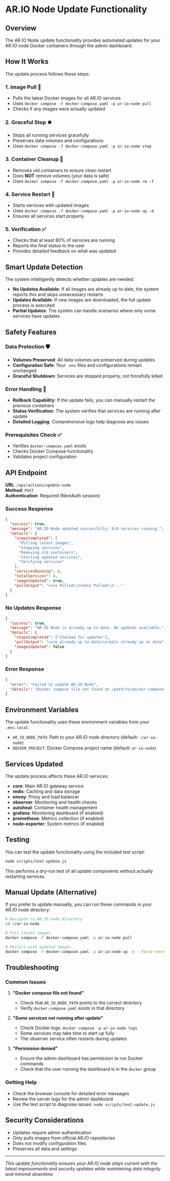# AR.IO Node Update Functionality

## Overview

The AR.IO Node update functionality provides automated updates for your AR.IO node Docker containers through the admin dashboard.

## How It Works

The update process follows these steps:

### 1. **Image Pull** 🔄
- Pulls the latest Docker images for all AR.IO services
- Uses `docker compose -f docker-compose.yaml -p ar-io-node pull`
- Checks if any images were actually updated

### 2. **Graceful Stop** ⏹️
- Stops all running services gracefully
- Preserves data volumes and configurations
- Uses `docker compose -f docker-compose.yaml -p ar-io-node stop`

### 3. **Container Cleanup** 🧹
- Removes old containers to ensure clean restart
- Does **NOT** remove volumes (your data is safe)
- Uses `docker compose -f docker-compose.yaml -p ar-io-node rm -f`

### 4. **Service Restart** 🚀
- Starts services with updated images
- Uses `docker compose -f docker-compose.yaml -p ar-io-node up -d`
- Ensures all services start properly

### 5. **Verification** ✅
- Checks that at least 80% of services are running
- Reports the final status to the user
- Provides detailed feedback on what was updated

## Smart Update Detection

The system intelligently detects whether updates are needed:

- **No Updates Available**: If all images are already up to date, the system reports this and skips unnecessary restarts
- **Updates Available**: If new images are downloaded, the full update process is executed
- **Partial Updates**: The system can handle scenarios where only some services have updates

## Safety Features

### Data Protection 🛡️
- **Volumes Preserved**: All data volumes are preserved during updates
- **Configuration Safe**: Your `.env` files and configurations remain unchanged
- **Graceful Shutdown**: Services are stopped properly, not forcefully killed

### Error Handling 🚨
- **Rollback Capability**: If the update fails, you can manually restart the previous containers
- **Status Verification**: The system verifies that services are running after update
- **Detailed Logging**: Comprehensive logs help diagnose any issues

### Prerequisites Check ✅
- Verifies `docker-compose.yaml` exists
- Checks Docker Compose functionality
- Validates project configuration

## API Endpoint

**URL**: `/api/actions/update-node`  
**Method**: `POST`  
**Authentication**: Required (NextAuth session)

### Success Response
```json
{
  "success": true,
  "message": "AR.IO Node updated successfully! 8/8 services running.",
  "details": {
    "stepsCompleted": [
      "Pulling latest images",
      "Stopping services", 
      "Removing old containers",
      "Starting updated services",
      "Verifying services"
    ],
    "servicesRunning": 8,
    "totalServices": 8,
    "imagesUpdated": true,
    "pullOutput": "core Pulled\\nredis Pulled\\n..."
  }
}
```

### No Updates Response
```json
{
  "success": true,
  "message": "AR.IO Node is already up to date. No updates available.",
  "details": {
    "stepsCompleted": ["Checked for updates"],
    "pullOutput": "core already up to date\\nredis already up to date",
    "imagesUpdated": false
  }
}
```

### Error Response
```json
{
  "error": "Failed to update AR.IO Node",
  "details": "Docker compose file not found at /path/to/docker-compose.yaml"
}
```

## Environment Variables

The update functionality uses these environment variables from your `.env.local`:

- `AR_IO_NODE_PATH`: Path to your AR.IO node directory (default: `~/ar-io-node`)
- `DOCKER_PROJECT`: Docker Compose project name (default: `ar-io-node`)

## Services Updated

The update process affects these AR.IO services:

- **core**: Main AR.IO gateway service
- **redis**: Caching and data storage
- **envoy**: Proxy and load balancer
- **observer**: Monitoring and health checks
- **autoheal**: Container health management
- **grafana**: Monitoring dashboard (if enabled)
- **prometheus**: Metrics collection (if enabled)
- **node-exporter**: System metrics (if enabled)

## Testing

You can test the update functionality using the included test script:

```bash
node scripts/test-update.js
```

This performs a dry-run test of all update components without actually restarting services.

## Manual Update (Alternative)

If you prefer to update manually, you can run these commands in your AR.IO node directory:

```bash
# Navigate to AR.IO node directory
cd ~/ar-io-node

# Pull latest images
docker compose -f docker-compose.yaml -p ar-io-node pull

# Restart with updated images
docker compose -f docker-compose.yaml -p ar-io-node up -d --force-recreate
```

## Troubleshooting

### Common Issues

1. **"Docker compose file not found"**
   - Check that `AR_IO_NODE_PATH` points to the correct directory
   - Verify `docker-compose.yaml` exists in that directory

2. **"Some services not running after update"**
   - Check Docker logs: `docker compose -p ar-io-node logs`
   - Some services may take time to start up fully
   - The observer service often restarts during updates

3. **"Permission denied"**
   - Ensure the admin dashboard has permission to run Docker commands
   - Check that the user running the dashboard is in the `docker` group

### Getting Help

- Check the browser console for detailed error messages
- Review the server logs for the admin dashboard
- Use the test script to diagnose issues: `node scripts/test-update.js`

## Security Considerations

- Updates require admin authentication
- Only pulls images from official AR.IO repositories
- Does not modify configuration files
- Preserves all data and settings

---

*This update functionality ensures your AR.IO node stays current with the latest improvements and security updates while maintaining data integrity and minimal downtime.*
